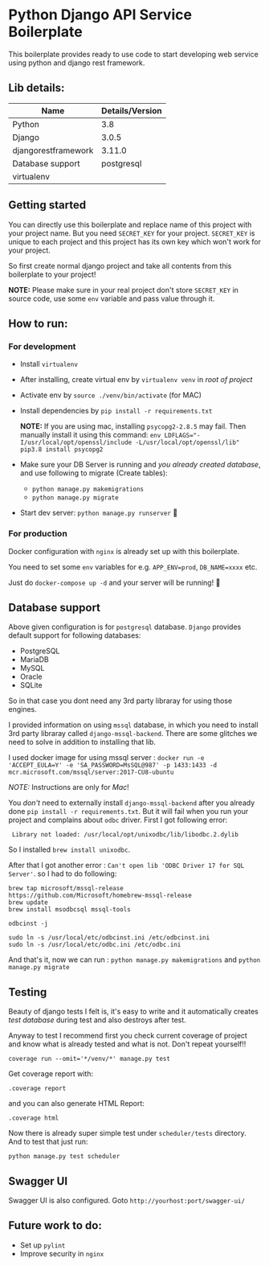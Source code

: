 # Python Django API Service Boilerplate

This boilerplate provides ready to use code to start developing web service using python and django rest framework.

## Lib details:
|Name|Details/Version|
|-----|----|
|Python|3.8|
|Django|3.0.5|
|djangorestframework|3.11.0|
|Database support|postgresql|
|virtualenv||

## Getting started
You can directly use this boilerplate and replace name of this project with your project name. But you need `SECRET_KEY` for your project. `SECRET_KEY` is unique to each project and this project has its own key which won't work for your project.

So first create normal django project and take all contents from this boilerplate to your project!

**NOTE:** Please make sure in your real project don't store `SECRET_KEY` in source code, use some `env` variable and pass value through it.

## How to run:

### For development

- Install `virtualenv`
- After installing, create virtual env by `virtualenv venv` in *root of project*
- Activate env by `source ./venv/bin/activate` (for MAC)
- Install dependencies by `pip install -r requirements.txt`

  **NOTE:** If you are using mac, installing `psycopg2-2.8.5` may fail. Then manually install it using this command:
            `env LDFLAGS="-I/usr/local/opt/openssl/include -L/usr/local/opt/openssl/lib" pip3.8 install psycopg2`
- Make sure your DB Server is running and *you already created database*, and use following to migrate (Create tables):
  - `python manage.py makemigrations`
  - `python manage.py migrate`
- Start dev server: `python manage.py runserver` 🎉

### For production

Docker configuration with `nginx` is already set up with this boilerplate.

You need to set some `env` variables for e.g. `APP_ENV=prod`, `DB_NAME=xxxx` etc.

Just do `docker-compose up -d` and your server will be running! 🎉

## Database support
Above given configuration is for `postgresql` database. `Django` provides default support for following databases:
- PostgreSQL
- MariaDB
- MySQL
- Oracle
- SQLite

So in that case you dont need any 3rd party libraray for using those engines.

I provided information on using `mssql` database, in which you need to install 3rd party libraray called `django-mssql-backend`. There are some glitches we need to solve in addition to installing that lib.

I used docker image for using mssql server :
`docker run -e 'ACCEPT_EULA=Y' -e 'SA_PASSWORD=MsSQL@987' -p 1433:1433 -d mcr.microsoft.com/mssql/server:2017-CU8-ubuntu`

*NOTE:* Instructions are only for *Mac*!

You *don't* need to externally install `django-mssql-backend` after you already done `pip install -r requirements.txt`. But it will fail when you run your project and complains about `odbc` driver. First I got following error:
```
 Library not loaded: /usr/local/opt/unixodbc/lib/libodbc.2.dylib
```

So I installed `brew install unixodbc`.

After that I got another error : `Can't open lib 'ODBC Driver 17 for SQL Server'`. so I had to do following:

```
brew tap microsoft/mssql-release https://github.com/Microsoft/homebrew-mssql-release
brew update
brew install msodbcsql mssql-tools

odbcinst -j

sudo ln -s /usr/local/etc/odbcinst.ini /etc/odbcinst.ini
sudo ln -s /usr/local/etc/odbc.ini /etc/odbc.ini
```

And that's it, now we can run : `python manage.py makemigrations` and `python manage.py migrate`

## Testing

Beauty of django tests I felt is, it's easy to write and it automatically creates *test database* during test and also destroys after test.

Anyway to test I recommend first you check current coverage of project and know what is already tested and what is not. Don't repeat yourself!!

`coverage run --omit='*/venv/*' manage.py test`

Get coverage report with:

`.coverage report`

and you can also generate HTML Report:

`.coverage html`

Now there is already super simple test under `scheduler/tests` directory. And to test that just run:

`python manage.py test scheduler`

## Swagger UI

Swagger UI is also configured. Goto `http://yourhost:port/swagger-ui/`

## Future work to do:
- Set up `pylint`
- Improve security in `nginx`
